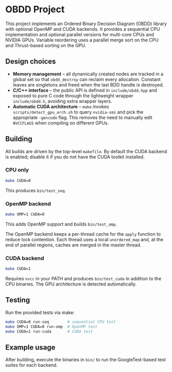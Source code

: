 # OBDD Project

This project implements an Ordered Binary Decision Diagram (OBDD) library with optional OpenMP and CUDA backends. It provides a sequential CPU implementation and optional parallel versions for multi-core CPUs and NVIDIA GPUs. Variable reordering uses a parallel merge sort on the CPU and Thrust-based sorting on the GPU.

## Design choices

* **Memory management** – all dynamically created nodes are tracked in a global set so that `obdd_destroy` can reclaim every allocation. Constant leaves are singletons and freed when the last BDD handle is destroyed.
* **C/C++ interface** – the public API is defined in `include/obdd.hpp` and exposed to pure C code through the lightweight wrapper `include/obdd.h`, avoiding extra wrapper layers.
* **Automatic CUDA architecture** – `make` invokes `scripts/detect_gpu_arch.sh` to query `nvidia-smi` and pick the appropriate `-gencode` flag. This removes the need to manually edit `NVCCFLAGS` when compiling on different GPUs.

## Building

All builds are driven by the top-level `makefile`. By default the CUDA backend is enabled; disable it if you do not have the CUDA toolkit installed.

### CPU only

```bash
make CUDA=0
```
This produces `bin/test_seq`.

### OpenMP backend

```bash
make OMP=1 CUDA=0
```
This adds OpenMP support and builds `bin/test_omp`.

The OpenMP backend keeps a per-thread cache for the `apply` function to reduce lock contention. Each thread uses a local `unordered_map` and, at the end of parallel regions, caches are merged in the master thread.

### CUDA backend

```bash
make CUDA=1
```
Requires `nvcc` in your PATH and produces `bin/test_cuda` in addition to the CPU binaries. The GPU architecture is detected automatically.

## Testing

Run the provided tests via make:

```bash
make CUDA=0 run-seq        # sequential CPU test
make OMP=1 CUDA=0 run-omp  # OpenMP test
make CUDA=1 run-cuda       # CUDA test
```

## Example usage

After building, execute the binaries in `bin/` to run the GoogleTest-based test suites for each backend.

